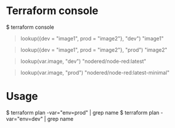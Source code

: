 # Terraform console
$ terraform console

> lookup({dev = "image1", prod = "image2"}, "dev")
"image1"

> lookup({dev = "image1", prod = "image2"}, "prod")
"image2"

> lookup(var.image, "dev")
"nodered/node-red:latest"

> lookup(var.image, "prod")
"nodered/node-red:latest-minimal"


# Usage
$ terraform plan -var="env=prod" | grep name
$ terraform plan -var="env=dev" | grep name